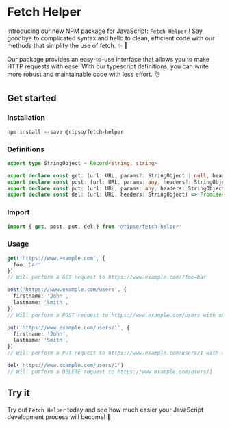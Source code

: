 # Fetch Helper

Introducing our new NPM package for JavaScript: `Fetch Helper` ! Say goodbye to complicated syntax and hello to clean, efficient code with our methods that simplify the use of fetch. ✨ 🙏

Our package provides an easy-to-use interface that allows you to make HTTP requests with ease. With our typescript definitions, you can write more robust and maintainable code with less effort. 👌

## Get started

### Installation

```
npm install --save @ripso/fetch-helper
```

### Definitions

```ts
export type StringObject = Record<string, string>

export declare const get: (url: URL, params?: StringObject | null, headers?: StringObject) => Promise<Response>
export declare const post: (url: URL, params: any, headers?: StringObject) => Promise<Response>
export declare const put: (url: URL, params: any, headers: StringObject) => Promise<Response>
export declare const del: (url: URL, headers: StringObject) => Promise<Response>
```

### Import

```ts
import { get, post, put, del } from '@ripso/fetch-helper'
```

### Usage

```ts
get('https://www.example.com', {
  foo:'bar'
})
// Will perform a GET request to https://www.example.com/?foo=bar

post('https://www.example.com/users', {
  firstname: 'John',
  lastname: 'Smith',
})
// Will perform a POST request to https://www.example.com/users with users parameters

put('https://www.example.com/users/1', {
  firstname: 'John',
  lastname: 'Smith',
})
// Will perform a PUT request to https://www.example.com/users/1 with users parameters

del('https://www.example.com/users/1')
// Will perform a DELETE request to https://www.example.com/users/1
```

## Try it

Try out `Fetch Helper` today and see how much easier your JavaScript development process will become! 🚀
